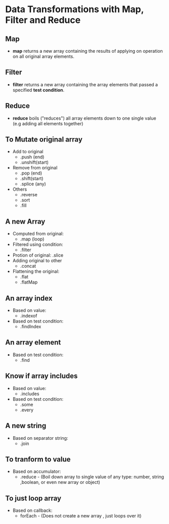 # Data Transformations with Map, Filter and Reduce

## Map

- **map** returns a new array containing the results of applying on operation on all original array elements.

## Filter

- **filter** returns a new array containing the array elements that passed a specified **test condition**.

## Reduce

- **reduce** boils ("reduces") all array elements down to one single value (e.g adding all elements together)

## To Mutate original array

- Add to original
  - .push (end)
  - .unshift(start)
- Remove from original
  - .pop (end)
  - .shift(start)
  - .splice (any)
- Others
  - .reverse
  - .sort
  - .fill

## A new Array

- Computed from original:
  - .map (loop)
- Filtered using condition:
  - .filter
- Protion of original:
  .slice
- Adding original to other
  - .concat
- Flattening the original:
  - .flat
  - .flatMap

## An array index
- Based on value:
    - .indexof
- Based on test condition:
    - .findIndex

## An array element
- Based on test condition:
    - .find

## Know if array includes
- Based on value:
    - .includes
- Based on test condition:
    - .some
    - .every

## A new string
- Based on separator string:
    - .join

## To tranform to value
- Based on accumulator:
    - .reduce - (Boil down array to single value of any type: number, string ,boolean, or even new array or object)

## To just loop array
- Based on callback:
    - forEach - (Does not create a new array , just loops over it)

